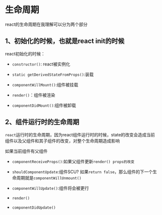 # 生命周期

react的生命周期在我理解可以分为两个部分

## 1、初始化的时候，也就是react init的时候

react初始化的时候：

+ `constructor()`: react被实例化

+ `static getDerivedStateFromProps()`:装载

+ `componentWillMount()`:组件被挂载

+ `render()`：组件被渲染

+ `componentDidMount()`:组件被卸载


## 2、组件运行时的生命周期

`react`运行时的生命周期，因为react组件运行时的时候，state的改变会造成当前组件以及父组件和其子组件的改变，对整个生命周期造成影响

如果当前组件有父组件

+ `componentReceiveProps()`:如果父组件更新`render() props的改变`

+ `shouldComponentUpdate`:组件SCU? 如果`return false`，那么组件的下一个生命周期就是`componentWillUnmount()`

+ `componentWillUpdate()`:组件将会被更行

+ `render()`

+ `componentDidUpdate()`


